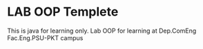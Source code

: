 # LAB OOP Templete
This is java for learning only.
Lab OOP for learning at Dep.ComEng Fac.Eng.PSU-PKT campus 
